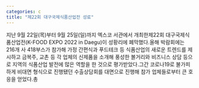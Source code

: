 ```yaml
---
categories: c
title: "제22회 대구국제식품산업전 성료"
---
```

지난 9월 22일(목)부터 9월 25일(일)까지 엑스코 서관에서 개최한제22회 대구국제식품산업전(K-FOOD EXPO 2022 in Daegu)이 성황리에 폐막했다.올해 박람회에는 216개 사 418부스가 참가해 가정 간편식과 푸드테크 등 식품산업의 새로운 트렌드를 제시하고 금복주, 교촌 등 각 업체의 신제품을 소개해 풍성한 볼거리와 비즈니스 상담 등으로 지역의 식품산업 발전에 많은 역할을 한 것으로 평가받았다.그간 코로나19로 불가피하게 비대면 형식으로 진행됐던 수출상담회를 대면으로 진행해 참가 업체들로부터 큰 호응을 얻었다.총 